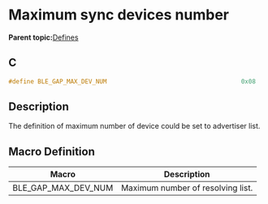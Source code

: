# Maximum sync devices number

**Parent topic:**[Defines](GUID-9781CD29-3C4B-41EE-8F98-355D2AA99482.md)

## C

```c
#define BLE_GAP_MAX_DEV_NUM                                     0x08
```

## Description

The definition of maximum number of device could be set to advertiser list.

## Macro Definition

|Macro|Description|
|-----|-----------|
|BLE\_GAP\_MAX\_DEV\_NUM|Maximum number of resolving list.|

